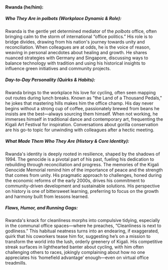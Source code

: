 #### Rwanda (he/him):  

##### Who They Are in *polbots* (Workplace Dynamic & Role):  
Rwanda is the gentle yet determined mediator of the *polbots* office, often bringing calm to the storm of international “office politics.” His role is to bridge divides, drawing from his nation's journey towards unity and reconciliation. When colleagues are at odds, he is the voice of reason, weaving in personal anecdotes about healing and growth. He shares nuanced strategies with Germany and Singapore, discussing ways to balance technology with tradition and using his historical insights to influence green initiatives and community projects.

##### Day-to-Day Personality (Quirks & Habits):  
Rwanda brings to the workplace his love for cycling, often seen mapping out routes during lunch breaks. Known as "the Land of a Thousand Pedals," he jokes that mastering hills makes him the office champ. His day never begins without a strong cup of coffee, passionately brewed from beans he insists are the best—always sourcing them himself. When not working, he immerses himself in traditional dance and contemporary art, frequenting the Kigali Art Festival for inspiration. Conversations about gorilla conservation are his go-to topic for unwinding with colleagues after a hectic meeting.

##### What Made Them Who They Are (History & Core Identity):  
Rwanda's identity is deeply rooted in resilience, shaped by the shadows of 1994. The genocide is a pivotal part of his past, fueling his dedication to rebuilding through reconciliation and progress. The memories of the Kigali Genocide Memorial remind him of the importance of peace and the strength that comes from unity. His pragmatic approach to challenges, honed during the economic reforms of the early 2000s, drives his commitment to community-driven development and sustainable solutions. His perspective on history is one of bittersweet learning, preferring to focus on the growth and harmony built from lessons learned.

##### Flaws, Humor, and Running Gags:  
Rwanda's knack for cleanliness morphs into compulsive tidying, especially in the communal office spaces—where he preaches, “Cleanliness is next to godliness.” This habitual neatness turns into an endearing, if exaggerated, quirk that his coworkers tease him for, suggesting he’s on a mission to transform the world into the lush, orderly greenery of Kigali. His competitive streak surfaces in lighthearted banter about cycling, with him often challenging others to races, jokingly complaining about how no one appreciates his ‘homefield advantage’ enough—even on virtual office treadmills.